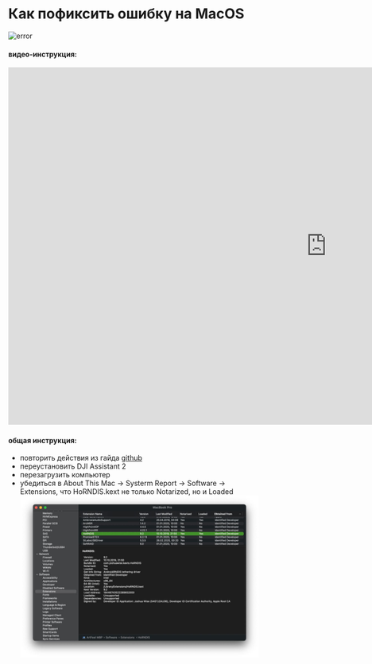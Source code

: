 # Как пофиксить ошибку на MacOS
![error](/macos/pics/macos.png?raw=true)
#### видео-инструкция:

<iframe width="1280" height="720" src="https://www.youtube.com/embed/yaMwygpEQh4" title="YouTube video player" frameborder="0" allow="accelerometer; autoplay; clipboard-write; encrypted-media; gyroscope; picture-in-picture" allowfullscreen></iframe>

#### общая инструкция:

- повторить действия из гайда [github](https://github.com/jwise/HoRNDIS/issues/132#issuecomment-745607263)
- переустановить DJI Assistant 2
- перезагрузить компьютер
- убедиться в About This Mac → Systerm Report → Software → Extensions, что HoRNDIS.kext не только Notarized, но и Loaded
![50mbps](/macos/pics/horndis.jpg?raw=true)